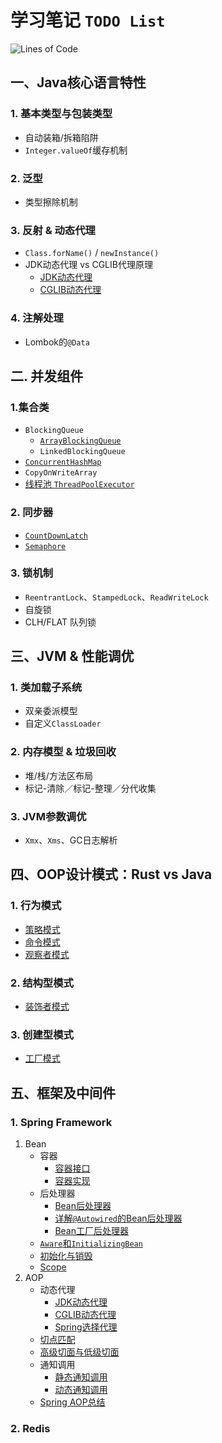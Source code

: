 # 学习笔记 `TODO List`

![Lines of Code](https://img.shields.io/endpoint?url=https://Emil-Stampfly-He.github.io/basics/badge.json)

## 一、Java核心语言特性
### 1. 基本类型与包装类型
* 自动装箱/拆箱陷阱
* `Integer.valueOf`缓存机制
### 2. 泛型
* 类型擦除机制
### 3. 反射 & 动态代理
* `Class.forName()` / `newInstance()`
* JDK动态代理 vs CGLIB代理原理
  * [JDK动态代理](Core/src/main/java/proxy/jdk/JDKDynamicProxy.md)
  * [CGLIB动态代理](Core/src/main/java/proxy/cglib/CGLIBDynamicProxy.md)
### 4. 注解处理
* Lombok的`@Data`

## 二. 并发组件
### 1.集合类
* `BlockingQueue`
  * [`ArrayBlockingQueue`](Concurrent/src/main/java/sets/blocking_queue/ArrayBlockingQueue.md)
  * `LinkedBlockingQueue`
* [`ConcurrentHashMap`](Concurrent/src/main/java/sets/concurrent_hash_map/ConcurrentHashMap.md)
* `CopyOnWriteArray`
* [线程池 `ThreadPoolExecutor`](Concurrent/src/main/java/sets/thread_pool/ThreadPoolExecutor.md)
### 2. 同步器
* [`CountDownLatch`](Concurrent/src/main/java/synchronizer/count_down_latch/CountDownLatch.md)
* [`Semaphore`](Concurrent/src/main/java/synchronizer/semaphore/Semaphore.md)
### 3. 锁机制
* `ReentrantLock`、`StampedLock`、`ReadWriteLock`
* 自旋锁
* CLH/FLAT 队列锁

## 三、JVM & 性能调优
### 1. 类加载子系统
* 双亲委派模型
* 自定义`ClassLoader`
### 2. 内存模型 & 垃圾回收
* 堆/栈/方法区布局
* 标记-清除／标记-整理／分代收集
### 3. JVM参数调优
* `Xmx`、`Xms`、GC日志解析

## 四、OOP设计模式：Rust vs Java
### 1. 行为模式
* [策略模式](OOPDesign/src/main/rust/src/strategy/strategy.md)
* [命令模式](OOPDesign/src/main/rust/src/command/command.md)
* [观察者模式](OOPDesign/src/main/rust/src/observer/observer.md)
### 2. 结构型模式
* [装饰者模式](OOPDesign/src/main/rust/src/decorator/decorator.md)
### 3. 创建型模式
* [工厂模式](OOPDesign/src/main/rust/src/factory/factory.md)

## 五、框架及中间件
### 1. Spring Framework
1. Bean
   * 容器
     * [容器接口](Frameworks/src/main/java/spring/bean/ContextInterface.md)
     * [容器实现](Frameworks/src/main/java/spring/bean/ContextImplementation.md)
   * 后处理器
     * [Bean后处理器](Frameworks/src/main/java/spring/bean/bean_post_processor/BeanPostProcessor.md)
     * [详解`@Autowired`的Bean后处理器](Frameworks/src/main/java/spring/bean/bean_post_processor/DigInAutowired.md)
     * [Bean工厂后处理器](Frameworks/src/main/java/spring/bean/bean_factory_post_processor/BeanFactoryPostProcessor.md)
   * [`Aware`和`InitializingBean`](Frameworks/src/main/java/spring/bean/aware/AwareAndInitializingBean.md)
   * [初始化与销毁](Frameworks/src/main/java/spring/bean/init_destroy/InitAndDestroy.md)
   * [Scope]()
2. AOP
   * 动态代理
     * [JDK动态代理](Core/src/main/java/proxy/jdk/JDKDynamicProxy.md)
     * [CGLIB动态代理](Core/src/main/java/proxy/cglib/CGLIBDynamicProxy.md)
     * [Spring选择代理](Core/src/main/java/proxy/selective_proxy/SpringSelectiveProxy.md)
   * [切点匹配](Frameworks/src/main/java/spring/aop/PointcutMatching.md)
   * [高级切面与低级切面](Frameworks/src/main/java/spring/aop/AdvisorAndAspect.md)
   * 通知调用
     * [静态通知调用](Frameworks/src/main/java/spring/aop/StaticInvocationOfAdvice.md)
     * [动态通知调用](Frameworks/src/main/java/spring/aop/DynamicInvocationOfAdvice.md)
   * [Spring AOP总结](Frameworks/src/main/java/spring/aop/summarization/SpringAOPSummarization.md)
### 2. Redis